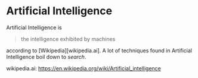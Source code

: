 # Artificial Intelligence
Artificial Intelligence is

> the intelligence exhibited by machines

according to [Wikipedia][wikipedia.ai]. A lot of techniques found in Artificial
Intelligence boil down to *search*.

wikipedia.ai: https://en.wikipedia.org/wiki/Artificial_intelligence
